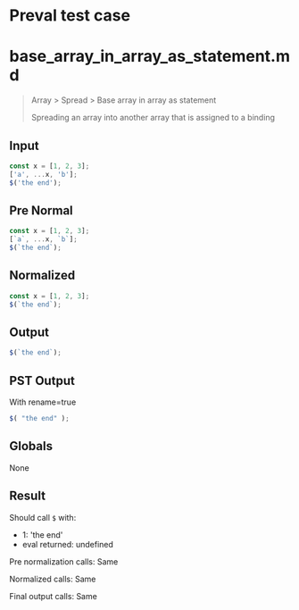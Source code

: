 # Preval test case

# base_array_in_array_as_statement.md

> Array > Spread > Base array in array as statement
>
> Spreading an array into another array that is assigned to a binding

## Input

`````js filename=intro
const x = [1, 2, 3];
['a', ...x, 'b'];
$('the end');
`````

## Pre Normal


`````js filename=intro
const x = [1, 2, 3];
[`a`, ...x, `b`];
$(`the end`);
`````

## Normalized


`````js filename=intro
const x = [1, 2, 3];
$(`the end`);
`````

## Output


`````js filename=intro
$(`the end`);
`````

## PST Output

With rename=true

`````js filename=intro
$( "the end" );
`````

## Globals

None

## Result

Should call `$` with:
 - 1: 'the end'
 - eval returned: undefined

Pre normalization calls: Same

Normalized calls: Same

Final output calls: Same
